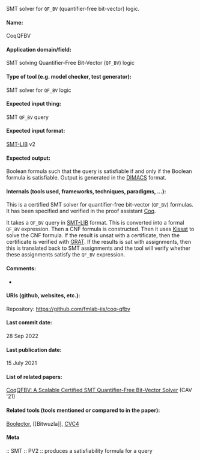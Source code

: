 SMT solver for `QF_BV` (quantifier-free bit-vector) logic.

#### Name:
CoqQFBV

#### Application domain/field:
SMT solving
Quantifier-Free Bit-Vector (`QF_BV`) logic

#### Type of tool (e.g. model checker, test generator):
SMT solver for `QF_BV` logic

#### Expected input thing:
SMT `QF_BV` query

#### Expected input format:
[SMT-LIB](../../Formats/SMT-LIB.md) v2

#### Expected output:
Boolean formula such that the query is satisfiable if and only if the Boolean formula is satisfiable.
Output is generated in the [DIMACS](../../Formats/DIMACS.md) format.

#### Internals (tools used, frameworks, techniques, paradigms, ...):
This is a certified SMT solver for quantifier-free bit-vector (`QF_BV`) formulas. It has been specified and verified in the proof assistant [Coq](../Provers/Coq.md).

It takes a `QF_BV` query in [SMT-LIB](../../Formats/SMT-LIB.md) format. This is converted into a formal `QF_BV` expression. Then a CNF formula is constructed. Then it uses [Kissat](SAT/Kissat.md) to solve the CNF formula. If the result is unsat with a certificate, then the certificate is verified with [GRAT](../GRAT.md). If the results is sat with assignments, then this is translated back to SMT assignments and the tool will verify whether these assignments satisfy the `QF_BV` expression.

#### Comments:
-

#### URIs (github, websites, etc.):
Repository: https://github.com/fmlab-iis/coq-qfbv

#### Last commit date:
28 Sep 2022

#### Last publication date:
15 July 2021

#### List of related papers:
[CoqQFBV: A Scalable Certified SMT Quantifier-Free Bit-Vector Solver](https://doi.org/10.1007/978-3-030-81688-9_7) (CAV '21)

#### Related tools (tools mentioned or compared to in the paper):
[Boolector](SMT/Boolector.md), [[Bitwuzla]], [CVC4](SMT/CVC4.md)

#### Meta
:: SMT
:: PV2 :: produces a satisfiability formula for a query